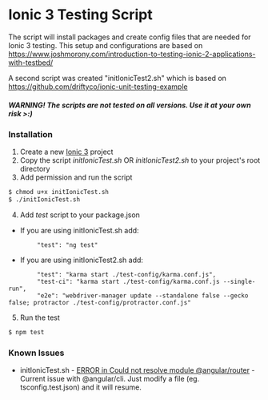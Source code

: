 # Ionic 3 Testing Script

The script will install packages and create config files that are needed for Ionic 3 testing.
This setup and configurations are based on https://www.joshmorony.com/introduction-to-testing-ionic-2-applications-with-testbed/

A second script was created "initIonicTest2.sh" which is based on 
https://github.com/driftyco/ionic-unit-testing-example

##### WARNING! The scripts are not tested on all versions. Use it at your own risk >:)

### Installation
1. Create a new [Ionic 3](http://ionicframework.com/getting-started/) project
2. Copy the script *initIonicTest.sh* OR *initIonicTest2.sh* to your project's root directory
3. Add permission and run the script
```sh
$ chmod u+x initIonicTest.sh
$ ./initIonicTest.sh
```
4. Add *test* script to your package.json
* If you are using initIonicTest.sh add:
```
        "test": "ng test"
```
* If you are using initIonicTest2.sh add:
```
        "test": "karma start ./test-config/karma.conf.js",
        "test-ci": "karma start ./test-config/karma.conf.js --single-run",
        "e2e": "webdriver-manager update --standalone false --gecko false; protractor ./test-config/protractor.conf.js"
```
5. Run the test
```sh
$ npm test
```

### Known Issues

* initIonicTest.sh - [ERROR in Could not resolve module @angular/router](https://github.com/angular/angular-cli/issues/5967) - Current issue with @angular/cli. Just modify a file (eg. tsconfig.test.json) and it will resume.
